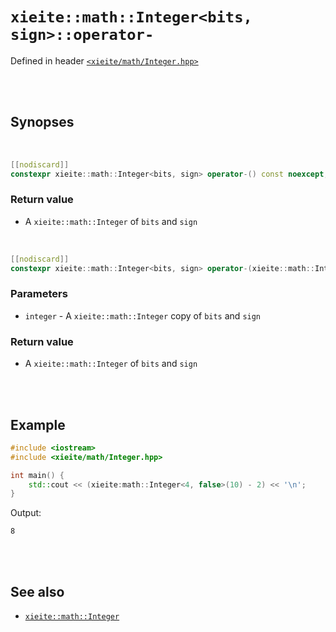 # `xieite::math::Integer<bits, sign>::operator-`
Defined in header [`<xieite/math/Integer.hpp>`](https://github.com/Eczbek/xieite/tree/main/include/xieite/math/Integer.hpp)

<br/><br/>

## Synopses

<br/>

```cpp
[[nodiscard]]
constexpr xieite::math::Integer<bits, sign> operator-() const noexcept;
```
### Return value
- A `xieite::math::Integer` of `bits` and `sign`

<br/>

```cpp
[[nodiscard]]
constexpr xieite::math::Integer<bits, sign> operator-(xieite::math::Integer<bits, sign> integer) const noexcept;
```
### Parameters
- `integer` - A `xieite::math::Integer` copy of `bits` and `sign`
### Return value
- A `xieite::math::Integer` of `bits` and `sign`

<br/><br/>

## Example
```cpp
#include <iostream>
#include <xieite/math/Integer.hpp>

int main() {
	std::cout << (xieite:math::Integer<4, false>(10) - 2) << '\n';
}
```
Output:
```
8
```

<br/><br/>

## See also
- [`xieite::math::Integer`](https://github.com/Eczbek/xieite/tree/main/docs/math/Integer.md)
